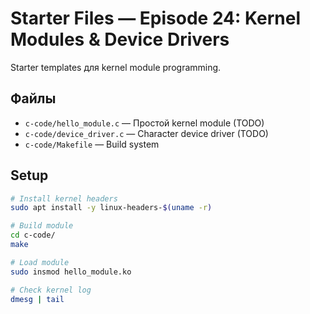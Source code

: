 # Starter Files — Episode 24: Kernel Modules & Device Drivers

Starter templates для kernel module programming.

## Файлы

- `c-code/hello_module.c` — Простой kernel module (TODO)
- `c-code/device_driver.c` — Character device driver (TODO)
- `c-code/Makefile` — Build system

## Setup

```bash
# Install kernel headers
sudo apt install -y linux-headers-$(uname -r)

# Build module
cd c-code/
make

# Load module
sudo insmod hello_module.ko

# Check kernel log
dmesg | tail
```
